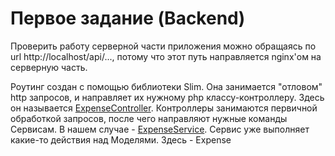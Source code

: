 # Первое задание (Backend)
Проверить работу серверной части приложения можно обращаясь по url http://localhost/api/..., потому что этот путь направляется nginx'ом на серверную часть.

Роутинг создан с помощью библиотеки Slim. Она занимается "отловом" http запросов, и направляет их нужному php классу-контроллеру. Здесь он называется [ExpenseController](www/backend/classes/custom/Controllers/ExpenseController.php).
Контроллеры занимаются первичной обработкой запросов, после чего направляют нужные команды Сервисам. В нашем случае - [ExpenseService](www/backend/classes/custom/Services/ExpenseService.php). Сервис уже выполняет какие-то действия над Моделями. Здесь - Expense
